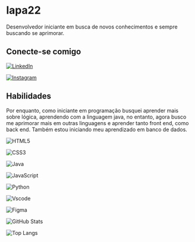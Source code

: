 # lapa22

Desenvolvedor iniciante em busca de novos conhecimentos e sempre buscando se aprimorar.

## Conecte-se comigo

[![LinkedIn](https://img.shields.io/badge/LinkedIn-0077B5?style=for-the-badge&logo=linkedin&logoColor=white)](https://www.linkedin.com/in/victor-lapa-7b4476293/) 

[![Instagram](https://img.shields.io/badge/-Instagram-%23E4405F?style=for-the-badge&logo=instagram&logoColor=white)](https://www.instagram.com/victor.lapa_/)

## Habilidades
Por enquanto, como iniciante em programação busquei aprender mais sobre lógica, aprendendo com a linguagem java, no entanto, agora busco me aprimorar mais em outras linguagens e aprender tanto front end, como back end. Também estou iniciando meu aprendizado em banco de dados.

![HTML5](https://img.shields.io/badge/HTML5-E34F26?style=for-the-badge&logo=html5&logoColor=white)

![CSS3](https://img.shields.io/badge/CSS3-1572B6?style=for-the-badge&logo=css3&logoColor=white)

![Java](https://img.shields.io/badge/java-%23ED8B00.svg?style=for-the-badge&logo=openjdk&logoColor=white)

![JavaScript](https://img.shields.io/badge/JavaScript-F7DF1E?style=for-the-badge&logo=javascript&logoColor=black)

![Python](https://img.shields.io/badge/python-3670A0?style=for-the-badge&logo=python&logoColor=ffdd54)

![Vscode](https://img.shields.io/badge/Vscode-007ACC?style=for-the-badge&logo=visual-studio-code&logoColor=white) 

![Figma](https://img.shields.io/badge/Figma-696969?style=for-the-badge&logo=figma&logoColor=figma)

![GitHub Stats](https://github-readme-stats.vercel.app/api?username=lapa22&theme=transparent&bg_color=000&border_color=30A3DC&show_icons=true&icon_color=30A3DC&title_color=E94D5F&text_color=FFF)

![Top Langs](https://github-readme-stats-git-masterrstaa-rickstaa.vercel.app/api/top-langs/?username=lapa22&layout=compact&bg_color=000&border_color=30A3DC&title_color=E94D5F&text_color=FFF)
